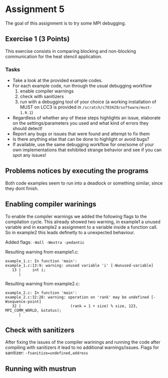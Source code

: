 # Assignment 5

The goal of this assignment is to try some MPI debugging.

## Exercise 1 (3 Points)

This exercise consists in comparing blocking and non-blocking communication for the heat stencil application.

### Tasks

- Take a look at the provided example codes.
- For each example code, run through the usual debugging workflow
    1) enable compiler warnings
    2) check with sanitizers
    3) run with a debugging tool of your choice (a working installation of MUST on LCC3 is provided in `/scratch/c703429/software/must-1.9.1`)
- Regardless of whether any of these steps highlights an issue, elaborate on the settings/parameters you used and what kind of errors they should detect!
- Report any bugs or issues that were found and attempt to fix them
- Is there anything else that can be done to highlight or avoid bugs?
- If available, use the same debugging workflow for one/some of your own implementations that exhibited strange behavior and see if you can spot any issues!

## Problems notices by executing the programs
Both code examples seem to run into a deadlock or something similar, since they dont finish.

## Enabling compiler warinings

To enable the compiler warnings we added the following flags to the compilation cycle.
This already showed two warning, in example1 a unused variable and in example2 a assignment to a variable inside a function
call. So in example2 this leads definetly to a unexpected behaviour.

Added flags:
`-Wall -Wextra -pedantic`

Resulting warning from example1.c:
```
example_1.c: In function 'main':
example_1.c:13:9: warning: unused variable 'i' [-Wunused-variable]
   13 |     int i;
      |
```

Resulting warning from example2.c:
```
example_2.c: In function 'main':
example_2.c:32:28: warning: operation on 'rank' may be undefined [-Wsequence-point]
   32 |                      (rank = 1 + size) % size, 123, MPI_COMM_WORLD, &status);
      |
```

## Check with sanitizers

After fixing the issues of the compiler warinings and running the code after compiling with sanitizers it lead to no additional warnings/issues.
Flags for sanitizer: `-fsanitize=undefined,address `

## Running with mustrun